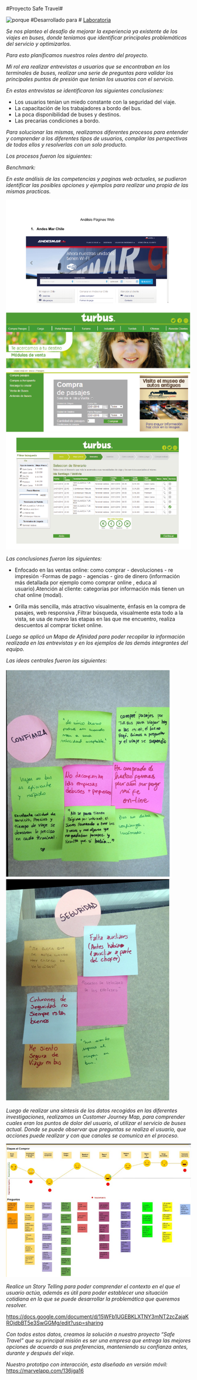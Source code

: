 #Proyecto Safe Travel#

![porque](https://user-images.githubusercontent.com/32277143/38053505-a4dd5048-32aa-11e8-9629-4ea7f1daf6ce.png)
#Desarrollado para #
<a href="http://www.laboratoria.la/">Laboratoria</a>

*Se nos planteo el desafío de mejorar la experiencia ya existente de los viajes en buses, donde teníamos que identificar principales problemáticas del servicio y optimizarlos.*

*Para esto planificamos nuestros roles dentro del proyecto.*

*Mi rol era realizar entrevistas a usuarios que se encontraban en los terminales de buses, realizar una serie de preguntas para validar los principales puntos de presión que tenían los usuarios con el servicio.*

*En estas entrevistas se identificaron las siguientes conclusiones:*

- Los usuarios tenían un miedo constante con la seguridad del viaje.
- La capacitación de los trabajadores a bordo del bus.
- La poca disponibilidad de buses y destinos.
- Las precarias condiciones a bordo.

*Para solucionar las mismas, realizamos diferentes procesos para entender y comprender a los diferentes tipos de usuarios, compilar las perspectivas de todos ellos y resolverlas con un solo producto.*

*Los procesos fueron los siguientes:*

*Benchmark:*

*En este análisis de las competencias y paginas web actuales, se pudieron identificar las posibles opciones y ejemplos para realizar una propia de las mismas practicas.*

<img src="images/imagen-uno.PNG" alt="primera imagen">
<img src="images/imagen-cuatro.PNG" alt="segunda imagen">
<img src="images/imagen-cinco.PNG" alt="tercera imagen">


*Las conclusiones fueron las siguientes:*

- Enfocado en las ventas online: como comprar - devoluciones - re impresión -Formas de pago - agencias - giro de dinero (información más detallada por ejemplo como comprar online , educa al usuario).Atención al cliente: categorías por información más tienen un chat online (modal).

- Grilla más sencilla, más atractivo visualmente, énfasis en la compra de pasajes, web responsiva ,Filtrar búsqueda, visualmente esta todo a la vista, se usa de nuevo las etapas en las que me encuentro, realiza descuentos al comprar ticket online.

*Luego se aplicó un Mapa de Afinidad para poder recopilar la información realizada en las entrevistas y en los ejemplos de las demás integrantes del equipo.*

*Las ideas centrales fueron las siguientes:*

<img src="images/imagen-dos.PNG" alt="afinnity map">
<img src="images/imagen-tres.PNG" alt="afinnity map 2">

*Luego de realizar una síntesis de los datos recogidos en las diferentes investigaciones, realizamos un Customer Journey Map, para comprender cuales eran los puntos de dolor del usuario, al utilizar el servicio de buses actual. Donde se puede observar que preguntas se realiza el usuario, que acciones puede realizar y con que canales se comunica en el proceso.*

<img src="images/customer-journey.PNG" alt="journey">

*Realice un Story Telling para poder comprender el contexto en el que el usuario actúa, además es útil para poder establecer una situación cotidiana en la que se puede desarrollar la problemática que queremos resolver.*

https://docs.google.com/document/d/15WFb1UGEBKLXTNY3mNT2zcZajaKROjdbBT5e3SwGGMg/edit?usp=sharing

*Con todos estos datos, creamos la solución a nuestro proyecto “Safe Travel” que su principal misión es ser una empresa que entrega las mejores opciones de acuerdo a sus preferencias, manteniendo su confianza antes, durante y después del viaje.*

*Nuestro prototipo con interacción, esta diseñado en versión móvil:* https://marvelapp.com/136jga16 
